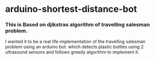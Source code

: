 # arduino-shortest-distance-bot
### This is Based on djikstras algorithm of travelling salesman problem.
I wanted it to be a real life implementation of the travelling salesman problem using an arduino bot. which detects plastic bottles using 2 ultrasound sensors and follows greedy algorithm to implement it.


